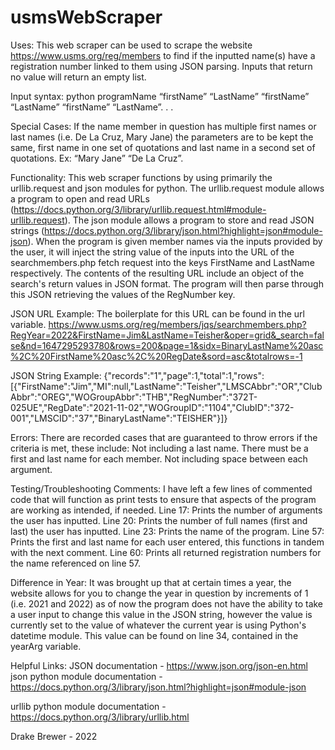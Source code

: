 # usmsWebScraper

Uses:
This web scraper can be used to scrape the website https://www.usms.org/reg/members to find if the inputted name(s) have a registration number linked to them using JSON parsing. Inputs that return no value will return an empty list.


Input syntax:
python programName “firstName” “LastName” “firstName” “LastName” “firstName” “LastName”. . .


Special Cases:
If the name member in question has multiple first names or last names (i.e. De La Cruz, Mary Jane) the parameters are to be kept the same, first name in one set of quotations and last name in a second set of quotations. Ex: “Mary Jane” “De La Cruz”.


Functionality:
This web scraper functions by using primarily the urllib.request and json modules for python. The urllib.request module allows a program to open and read URLs (https://docs.python.org/3/library/urllib.request.html#module-urllib.request). The json module allows a program to store and read JSON strings (https://docs.python.org/3/library/json.html?highlight=json#module-json). When the program is given member names via the inputs provided by the user, it will inject the string value of the inputs into the URL of the searchmembers.php fetch request into the keys FirstName and LastName respectively. The contents of the resulting URL include an object of the search's return values in JSON format. The program will then parse through this JSON retrieving the values of the RegNumber key.


JSON URL Example:
The boilerplate for this URL can be found in the url variable.
https://www.usms.org/reg/members/jqs/searchmembers.php?RegYear=2022&FirstName=Jim&LastName=Teisher&oper=grid&_search=false&nd=1647295293780&rows=200&page=1&sidx=BinaryLastName%20asc%2C%20FirstName%20asc%2C%20RegDate&sord=asc&totalrows=-1


JSON String Example:
{"records":"1","page":1,"total":1,"rows":[{"FirstName":"Jim","MI":null,"LastName":"Teisher","LMSCAbbr":"OR","ClubAbbr":"OREG","WOGroupAbbr":"THB","RegNumber":"372T-025UE","RegDate":"2021-11-02","WOGroupID":"1104","ClubID":"372-001","LMSCID":"37","BinaryLastName":"TEISHER"}]}



Errors:
There are recorded cases that are guaranteed to throw errors if the criteria is met, these include:
Not including a last name. There must be a first and last name for each member.
Not including space between each argument.


Testing/Troubleshooting Comments:
I have left a few lines of commented code that will function as print tests to ensure that aspects of the program are working as intended, if needed.
Line 17: Prints the number of arguments the user has inputted.
Line 20: Prints the number of full names (first and last) the user has inputted.
Line 23: Prints the name of the program.
Line 57: Prints the first and last name for each user entered, this functions in tandem with the next comment.
Line 60: Prints all returned registration numbers for the name referenced on line 57.


Difference in Year:
It was brought up that at certain times a year, the website allows for you to change the year in question by increments of 1 (i.e. 2021 and 2022) as of now the program does not have the ability to take a user input to change this value in the JSON string, however the value is currently set to the value of whatever the current year is using Python's datetime module. This value can be found on line 34, contained in the yearArg variable.


Helpful Links:
JSON documentation - https://www.json.org/json-en.html
json python module documentation - https://docs.python.org/3/library/json.html?highlight=json#module-json

urllib python module documentation - https://docs.python.org/3/library/urllib.html


Drake Brewer - 2022
